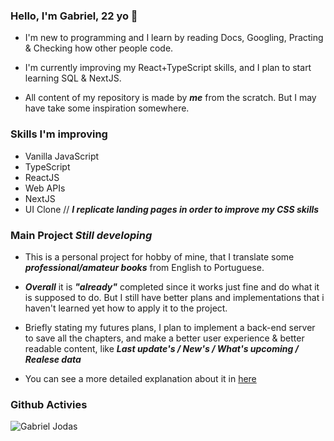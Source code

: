 ### Hello, I'm Gabriel, 22 yo 👋
- I'm new to programming and I learn by reading Docs, Googling, Practing & Checking how other people code.

- I'm currently improving my React+TypeScript skills, and I plan to start learning SQL & NextJS.

- All content of my repository is made by ***me*** from the scratch. But I may have take some inspiration somewhere.

### Skills I'm improving
- Vanilla JavaScript
- TypeScript
- ReactJS
- Web APIs
- NextJS
- UI Clone //
***I replicate landing pages in order to improve my CSS skills***

### Main Project ***Still developing***
- This is a personal project for hobby of mine, that I translate some ***professional/amateur books*** from English to Portuguese.

- ***Overall*** it is ***"already"*** completed since it works just fine and do what it is supposed to do. But I still have better plans and implementations that i haven't learned yet how to apply it to the project. 

- Briefly stating my futures plans, I plan to implement a back-end server to save all the chapters, and make a better user experience & better readable content, like ***Last update's / New's / What's upcoming / Realese data***  

- You can see a more detailed explanation about it in [here](https://dotdott.github.io/novel-scan/main.html)


### Github Activies
![Gabriel Jodas](https://github-readme-stats.vercel.app/api?username=dotdott)
